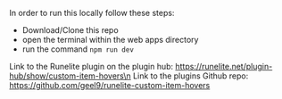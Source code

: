 In order to run this locally follow these steps:
- Download/Clone this repo
- open the terminal within the web apps directory
- run the command ```npm run dev```

Link to the Runelite plugin on the plugin hub: https://runelite.net/plugin-hub/show/custom-item-hovers\n
Link to the plugins Github repo: https://github.com/geel9/runelite-custom-item-hovers
